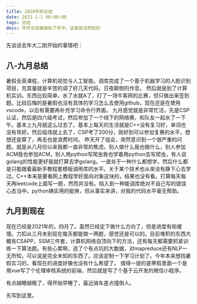 ```yaml
---
title: 2020年终总结
date: 2021-1-1 00:00:00
tags: 总结
desc: 年终总结被拖到了年中，这是我没想到的
---
```

先谈谈去年大二刚开始的事情吧：

## 八-九月总结
暑假全英课程，计算机视觉与人工智能。调库完成了一个基于机器学习的人脸识别项目，充其量就是辛苦的调了好几天代码，日夜颠倒的作息。
然后就是到了计算机实训。东西比较简单，水了水就A了，打了一场牛客网的比赛，但只做出来签到题。比较后悔的是暑假也没有具体的学习怎么去使用github，现在还是在使用vscode，以后有需要再补充学习命令行界面。
九月感觉就是非常忙活，先是CSP认证，然后是四六级考试，然后参加了一个线下的网络赛，和队友一起水了一下午。基本上九月就这么过去了。基本上每天的生活就是C++没有复习好，单词也没有背好。然后临场就上去了，CSP考了200分，刚好到可以参加复赛的水平，想想还是算了，再去也是浪费时间。
昨天开了组会，突然意识到一个很严重的问题。就是从八月份以来我都一直非常的焦虑。别人做什么我也做什么，别人参加ACM我也参加ACM，别人用python写爬虫我也学着用python去写爬虫，有人说golang的性能更好我就打算去学golang。一直处于一种什么都想学，然后什么都是只能跟着最新手教程套模板调用库的水平。关于某个技术也从来没有静下心去学过。C++本来是要看网上教程学好面向对象这块的，结果也没有看。打算每天每天再leetcode上面写一题，然而并没有。陷入到一种能调库绝对不自己写的错误心态当中。python确实用的挺爽，但从事实来讲，对我的代码水平毫无帮助。

## 九月到现在
现在已经是2021年的，四月了。虽然已经定下做什么方向了，但是进度有些缓慢。力扣从三月末到现在每天都能做一两题，感觉还是可以的。目前堆积的东西大概有CSAPP，SSM三件套，计算机网络自顶向下的方法，还有每天都需要抓紧训练一下算法题。有些心累啊，选了个有点坑的大数据，对mapreduce还有NLP一无所知，可以说是完全未知的东西了。应该定制一下学习计划了。今年本来想找暑假实习的，看现在的进度好像也没有什么希望了。
值得一提的是寒假里面一个是用vue写了个伦理审核系统的前端，然后就是写了个基于云开发的微信小程序。

有点越睡越晚了，得开始早睡了，最近骑车差点撞倒人。

先写到这里。